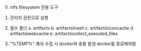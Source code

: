 0. ntfs filesystem 전용 도구

1. 관리자 권한으로 실행

2. 필수 폴더
   a. artifacts
   b. artifacts\hash
   c. artifacts\iconcache
   d. artifacts\webcache
   e. artifacts\collect_executed_files

3. "%TEMP%" 해쉬 수집 시 docker와 충돌 발생 docker를 종료해야함
